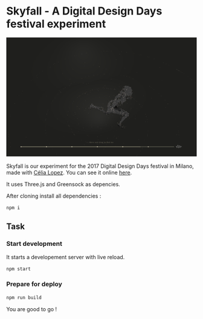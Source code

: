 Skyfall - A Digital Design Days festival experiment
===================

![Alt text](readme-cover.png?raw=true "Readme cover")

Skyfall is our experiment for the 2017 Digital Design Days festival in Milano, made with [Célia Lopez](https://twitter.com/CliaLpz).
You can see it online [here](http://www.mathis-biabiany.fr/ddd-festival/).

It uses Three.js and Greensock as depencies.

After cloning install all dependencies :
```bash
npm i
```

## Task
### Start development
It starts a developement server with live reload.
```bash
npm start
```
### Prepare for deploy
```bash
npm run build
```

You are good to go !
